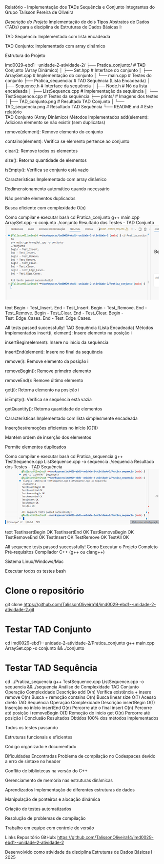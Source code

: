 Relatório - Implementação dos TADs Sequência e Conjunto
 Integrantes do Grupo
Talisson Pereira de Oliveira



 *Descrição do Projeto*
Implementação de dois Tipos Abstratos de Dados (TADs) para a disciplina de Estruturas de Dados Básicas I:

TAD Sequência: Implementado com lista encadeada

TAD Conjunto: Implementado com array dinâmico

 Estrutura do Projeto

imd0029-ebd1--unidade-2-atividade-2/
├── Pratica_conjunto/ # TAD Conjunto (Array Dinâmico)
│ ├── Set.hpp # Interface do conjunto
│ ├── ArraySet.cpp # Implementação do conjunto
│ └── main.cpp # Testes do conjunto
├── Pratica_sequencia/ # TAD Sequência (Lista Encadeada)
│ ├── Sequence.h # Interface da sequência
│ ├── Node.h # Nó da lista encadeada
│ ├── ListSequence.cpp # Implementação da sequência
│ └── TestSequence.cpp # Testes da sequência
├── prints/ # Imagens dos testes
│ ├── TAD_conjunto.png # Resultado TAD Conjunto
│ └── TAD_sequencia.png # Resultado TAD Sequência
└── README.md # Este relatório           
 TAD Conjunto (Array Dinâmico)
Métodos Implementados
add(element): Adiciona elemento se não existir (sem duplicatas)

remove(element): Remove elemento do conjunto

contains(element): Verifica se elemento pertence ao conjunto

clear(): Remove todos os elementos

size(): Retorna quantidade de elementos

isEmpty(): Verifica se conjunto está vazio

Características
Implementado com array dinâmico

Redimensionamento automático quando necessário

Não permite elementos duplicados

Busca eficiente com complexidade O(n)

Como compilar e executar
bash
cd Pratica_conjunto
g++ main.cpp ArraySet.cpp -o conjunto
./conjunto
Resultado dos Testes - TAD Conjunto
![Teste TAD Conjunto](./prints/TAD_conjunto.png)


text
Begin - Test_Insert.
End - Test_Insert.
Begin - Test_Remove.
End - Test_Remove.
Begin - Test_Clear.
End - Test_Clear.
Begin - Test_Edge_Cases.
End - Test_Edge_Cases.

All tests passed successfully!
 TAD Sequência (Lista Encadeada)
Métodos Implementados
insert(i, element): Insere elemento na posição i

insertBegin(element): Insere no início da sequência

insertEnd(element): Insere no final da sequência

remove(i): Remove elemento da posição i

removeBegin(): Remove primeiro elemento

removeEnd(): Remove último elemento

get(i): Retorna elemento na posição i

isEmpty(): Verifica se sequência está vazia

getQuantity(): Retorna quantidade de elementos

Características
Implementado com lista simplesmente encadeada

Inserções/remoções eficientes no início (O(1))

Mantém ordem de inserção dos elementos

Permite elementos duplicados

Como compilar e executar
bash
cd Pratica_sequencia
g++ TestSequence.cpp ListSequence.cpp -o sequencia
./sequencia
Resultado dos Testes - TAD Sequência  
![Teste TAD Sequência](./prints/TAD_sequencia.png)

text
TestInsertBegin OK
TestInsertEnd OK
TestRemoveBegin OK
TestRemoveEnd OK
TestInsert OK
TestRemove OK
TestAll OK

All sequence tests passed successfully!
 Como Executar o Projeto Completo
Pré-requisitos
Compilador C++ (g++ ou clang++)

Sistema Linux/Windows/Mac

Executar todos os testes
bash
# Clone o repositório
git clone https://github.com/TalissonOliveira14/imd0029-ebd1--unidade-2-atividade-2.git

# Testar TAD Conjunto
cd imd0029-ebd1--unidade-2-atividade-2/Pratica_conjunto
g++ main.cpp ArraySet.cpp -o conjunto && ./conjunto

# Testar TAD Sequência
cd ../Pratica_sequencia
g++ TestSequence.cpp ListSequence.cpp -o sequencia && ./sequencia
 Análise de Complexidade
TAD Conjunto
Operação	Complexidade	Descrição
add	O(n)	Verifica existência + insere
remove	O(n)	Busca + remoção
contains	O(n)	Busca linear
size	O(1)	Acesso direto
TAD Sequência
Operação	Complexidade	Descrição
insertBegin	O(1)	Inserção no início
insertEnd	O(n)	Percorre até o final
insert	O(n)	Percorre até posição i
removeBegin	O(1)	Remoção do início
get	O(n)	Percorre até posição i
 Conclusão
Resultados Obtidos
 100% dos métodos implementados

 Todos os testes passando

 Estruturas funcionais e eficientes

 Código organizado e documentado

Dificuldades Encontradas
Problema de compilação no Codespaces devido a erro de sintaxe no header

Conflito de bibliotecas na versão do C++

Gerenciamento de memória nas estruturas dinâmicas

Aprendizados
Implementação de diferentes estruturas de dados

Manipulação de ponteiros e alocação dinâmica

Criação de testes automatizados

Resolução de problemas de compilação

Trabalho em equipe com controle de versão

 Links
Repositório GitHub: https://github.com/TalissonOliveira14/imd0029-ebd1--unidade-2-atividade-2

Desenvolvido como atividade da disciplina Estruturas de Dados Básicas I - 2025
